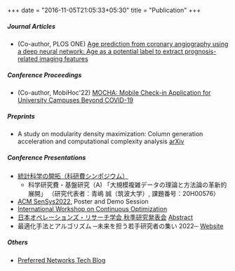 +++
date = "2016-11-05T21:05:33+05:30"
title = "Publication"
+++

##### Journal Articles
* (Co-author, PLOS ONE) [Age prediction from coronary angiography using a deep neural network: Age as a potential label to extract prognosis-related imaging features](https://journals.plos.org/plosone/article?id=10.1371/journal.pone.0276928)

##### Conference Proceedings
* (Co-author, MobiHoc'22) [MOCHA: Mobile Check-in Application for University Campuses Beyond COVID-19](https://dl.acm.org/doi/proceedings/10.1145/3492866)

##### Preprints
* A study on modularity density maximization: Column generation acceleration and computational complexity analysis [arXiv](https://arxiv.org/abs/2206.10901)

##### Conference Presentations
* [統計科学の開拓（科研費シンポジウム）](http://stat.w3.kanazawa-u.ac.jp/ksympo22.html)
    - 科学研究費・基盤研究（A) 「大規模複雑データの理論と方法論の革新的展開」 （研究代表者：青嶋 誠（筑波大学）, 課題番号：20H00576）
* [ACM SenSys2022](http://sensys.acm.org/2022/), Poster and Demo Session
* [International Workshop on Continuous Optimization](http://www.opt.c.titech.ac.jp/DecemberWorkshop/#speakers)
* [日本オペレーションズ・リサーチ学会 秋季研究発表会](https://orsj.org/nc2022f/programpage)  [Abstract](https://orsj.org/wp-content/nc-abstract/nc2022f/2022f-1-A-2.pdf)
* 最適化手法とアルゴリズム ─未来を担う若手研究者の集い 2022─ [Website](http://trout.math.cst.nihon-u.ac.jp/~ito.m/soma/wakate22.html) 

##### Others
* [Preferred Networks Tech Blog](https://tech.preferred.jp/ja/blog/数値シミュレーションデータの低次元潜在空間に/)